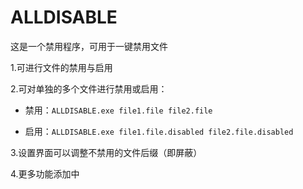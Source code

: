# ALLDISABLE
这是一个禁用程序，可用于一键禁用文件

1.可进行文件的禁用与启用

2.可对单独的多个文件进行禁用或启用：

 - 禁用：`ALLDISABLE.exe file1.file file2.file`

 - 启用：`ALLDISABLE.exe file1.file.disabled file2.file.disabled`

3.设置界面可以调整不禁用的文件后缀（即屏蔽）

4.更多功能添加中
